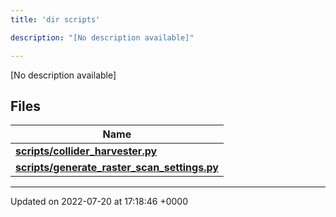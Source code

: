 ```yaml
---
title: 'dir scripts'

description: "[No description available]"

---
```







[No description available]

## Files

| Name           |
| -------------- |
| **[scripts/collider_harvester.py](/documentation/code/files/collider__harvester_8py/#file-collider-harvester.py)**  |
| **[scripts/generate_raster_scan_settings.py](/documentation/code/files/generate__raster__scan__settings_8py/#file-generate-raster-scan-settings.py)**  |






-------------------------------

Updated on 2022-07-20 at 17:18:46 +0000
